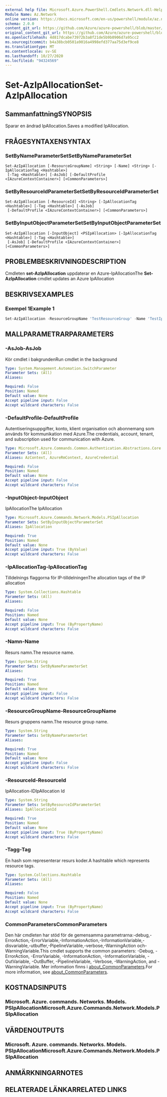 ```yaml
---
external help file: Microsoft.Azure.PowerShell.Cmdlets.Network.dll-Help.xml
Module Name: Az.Network
online version: https://docs.microsoft.com/en-us/powershell/module/az.network/set-azipallocation
schema: 2.0.0
content_git_url: https://github.com/Azure/azure-powershell/blob/master/src/Network/Network/help/Set-AzIpAllocation.md
original_content_git_url: https://github.com/Azure/azure-powershell/blob/master/src/Network/Network/help/Set-AzIpAllocation.md
ms.openlocfilehash: 4d817dcabe73972b3a8f21de5b9b0906d7a95cc2
ms.sourcegitcommit: b4a38bcb0501a9016a4998efd377aa75d3ef9ce8
ms.translationtype: MT
ms.contentlocale: sv-SE
ms.lasthandoff: 10/27/2020
ms.locfileid: "94324569"
---
```

# <span data-ttu-id="15f13-101">Set-AzIpAllocation</span><span class="sxs-lookup"><span data-stu-id="15f13-101">Set-AzIpAllocation</span></span>

## <span data-ttu-id="15f13-102">Sammanfattning</span><span class="sxs-lookup"><span data-stu-id="15f13-102">SYNOPSIS</span></span>
<span data-ttu-id="15f13-103">Sparar en ändrad IpAllocation.</span><span class="sxs-lookup"><span data-stu-id="15f13-103">Saves a modified IpAllocation.</span></span>

## <span data-ttu-id="15f13-104">FRÅGESYNTAXEN</span><span class="sxs-lookup"><span data-stu-id="15f13-104">SYNTAX</span></span>

### <span data-ttu-id="15f13-105">SetByNameParameterSet</span><span class="sxs-lookup"><span data-stu-id="15f13-105">SetByNameParameterSet</span></span>
```
Set-AzIpAllocation [-ResourceGroupName] <String> [-Name] <String> [-IpAllocationTag <Hashtable>]
 [-Tag <Hashtable>] [-AsJob] [-DefaultProfile <IAzureContextContainer>] [<CommonParameters>]
```

### <span data-ttu-id="15f13-106">SetByResourceIdParameterSet</span><span class="sxs-lookup"><span data-stu-id="15f13-106">SetByResourceIdParameterSet</span></span>
```
Set-AzIpAllocation [-ResourceId] <String> [-IpAllocationTag <Hashtable>] [-Tag <Hashtable>] [-AsJob]
 [-DefaultProfile <IAzureContextContainer>] [<CommonParameters>]
```

### <span data-ttu-id="15f13-107">SetByInputObjectParameterSet</span><span class="sxs-lookup"><span data-stu-id="15f13-107">SetByInputObjectParameterSet</span></span>
```
Set-AzIpAllocation [-InputObject] <PSIpAllocation> [-IpAllocationTag <Hashtable>] [-Tag <Hashtable>]
 [-AsJob] [-DefaultProfile <IAzureContextContainer>] [<CommonParameters>]
```

## <span data-ttu-id="15f13-108">PROBLEMBESKRIVNING</span><span class="sxs-lookup"><span data-stu-id="15f13-108">DESCRIPTION</span></span>
<span data-ttu-id="15f13-109">Cmdleten **set-AzIpAllocation** uppdaterar en Azure-IpAllocation</span><span class="sxs-lookup"><span data-stu-id="15f13-109">The **Set-AzIpAllocation** cmdlet updates an Azure IpAllocation</span></span>

## <span data-ttu-id="15f13-110">BESKRIVS</span><span class="sxs-lookup"><span data-stu-id="15f13-110">EXAMPLES</span></span>

### <span data-ttu-id="15f13-111">Exempel 1</span><span class="sxs-lookup"><span data-stu-id="15f13-111">Example 1</span></span>
```powershell
Set-AzIpAllocation -ResourceGroupName 'TestResourceGroup' -Name 'TestIpAllocation'  -IpAllocationTag @{"VnetId"="vnet1"}  -Tag @{"TestTag"="TestValue"}
```

## <span data-ttu-id="15f13-112">MALLPARAMETRAR</span><span class="sxs-lookup"><span data-stu-id="15f13-112">PARAMETERS</span></span>

### <span data-ttu-id="15f13-113">-AsJob</span><span class="sxs-lookup"><span data-stu-id="15f13-113">-AsJob</span></span>
<span data-ttu-id="15f13-114">Kör cmdlet i bakgrunden</span><span class="sxs-lookup"><span data-stu-id="15f13-114">Run cmdlet in the background</span></span>

```yaml
Type: System.Management.Automation.SwitchParameter
Parameter Sets: (All)
Aliases:

Required: False
Position: Named
Default value: None
Accept pipeline input: False
Accept wildcard characters: False
```

### <span data-ttu-id="15f13-115">-DefaultProfile</span><span class="sxs-lookup"><span data-stu-id="15f13-115">-DefaultProfile</span></span>
<span data-ttu-id="15f13-116">Autentiseringsuppgifter, konto, klient organisation och abonnemang som används för kommunikation med Azure.</span><span class="sxs-lookup"><span data-stu-id="15f13-116">The credentials, account, tenant, and subscription used for communication with Azure.</span></span>

```yaml
Type: Microsoft.Azure.Commands.Common.Authentication.Abstractions.Core.IAzureContextContainer
Parameter Sets: (All)
Aliases: AzContext, AzureRmContext, AzureCredential

Required: False
Position: Named
Default value: None
Accept pipeline input: False
Accept wildcard characters: False
```

### <span data-ttu-id="15f13-117">-InputObject</span><span class="sxs-lookup"><span data-stu-id="15f13-117">-InputObject</span></span>
<span data-ttu-id="15f13-118">IpAllocation</span><span class="sxs-lookup"><span data-stu-id="15f13-118">The IpAllocation</span></span>

```yaml
Type: Microsoft.Azure.Commands.Network.Models.PSIpAllocation
Parameter Sets: SetByInputObjectParameterSet
Aliases: IpAllocation

Required: True
Position: Named
Default value: None
Accept pipeline input: True (ByValue)
Accept wildcard characters: False
```

### <span data-ttu-id="15f13-119">-IpAllocationTag</span><span class="sxs-lookup"><span data-stu-id="15f13-119">-IpAllocationTag</span></span>
<span data-ttu-id="15f13-120">Tilldelnings flaggorna för IP-tilldelningen</span><span class="sxs-lookup"><span data-stu-id="15f13-120">The allocation tags of the IP allocation</span></span>

```yaml
Type: System.Collections.Hashtable
Parameter Sets: (All)
Aliases:

Required: False
Position: Named
Default value: None
Accept pipeline input: True (ByPropertyName)
Accept wildcard characters: False
```

### <span data-ttu-id="15f13-121">-Namn</span><span class="sxs-lookup"><span data-stu-id="15f13-121">-Name</span></span>
<span data-ttu-id="15f13-122">Resurs namn.</span><span class="sxs-lookup"><span data-stu-id="15f13-122">The resource name.</span></span>

```yaml
Type: System.String
Parameter Sets: SetByNameParameterSet
Aliases:

Required: True
Position: Named
Default value: None
Accept pipeline input: False
Accept wildcard characters: False
```

### <span data-ttu-id="15f13-123">-ResourceGroupName</span><span class="sxs-lookup"><span data-stu-id="15f13-123">-ResourceGroupName</span></span>
<span data-ttu-id="15f13-124">Resurs gruppens namn.</span><span class="sxs-lookup"><span data-stu-id="15f13-124">The resource group name.</span></span>

```yaml
Type: System.String
Parameter Sets: SetByNameParameterSet
Aliases:

Required: True
Position: Named
Default value: None
Accept pipeline input: False
Accept wildcard characters: False
```

### <span data-ttu-id="15f13-125">-ResourceId</span><span class="sxs-lookup"><span data-stu-id="15f13-125">-ResourceId</span></span>
<span data-ttu-id="15f13-126">IpAllocation-ID</span><span class="sxs-lookup"><span data-stu-id="15f13-126">IpAllocation Id</span></span>

```yaml
Type: System.String
Parameter Sets: SetByResourceIdParameterSet
Aliases: IpAllocationId

Required: True
Position: Named
Default value: None
Accept pipeline input: True (ByPropertyName)
Accept wildcard characters: False
```

### <span data-ttu-id="15f13-127">-Tagg</span><span class="sxs-lookup"><span data-stu-id="15f13-127">-Tag</span></span>
<span data-ttu-id="15f13-128">En hash som representerar resurs koder.</span><span class="sxs-lookup"><span data-stu-id="15f13-128">A hashtable which represents resource tags.</span></span>

```yaml
Type: System.Collections.Hashtable
Parameter Sets: (All)
Aliases:

Required: False
Position: Named
Default value: None
Accept pipeline input: True (ByPropertyName)
Accept wildcard characters: False
```

### <span data-ttu-id="15f13-129">CommonParameters</span><span class="sxs-lookup"><span data-stu-id="15f13-129">CommonParameters</span></span>
<span data-ttu-id="15f13-130">Den här cmdleten har stöd för de gemensamma parametrarna:-debug,-ErrorAction,-ErrorVariable,-InformationAction,-InformationVariable,-disvariable,-utbuffer,-PipelineVariable,-verbose,-WarningAction och-WarningVariable.</span><span class="sxs-lookup"><span data-stu-id="15f13-130">This cmdlet supports the common parameters: -Debug, -ErrorAction, -ErrorVariable, -InformationAction, -InformationVariable, -OutVariable, -OutBuffer, -PipelineVariable, -Verbose, -WarningAction, and -WarningVariable.</span></span> <span data-ttu-id="15f13-131">Mer information finns i [about_CommonParameters](http://go.microsoft.com/fwlink/?LinkID=113216).</span><span class="sxs-lookup"><span data-stu-id="15f13-131">For more information, see [about_CommonParameters](http://go.microsoft.com/fwlink/?LinkID=113216).</span></span>

## <span data-ttu-id="15f13-132">KOSTNADS</span><span class="sxs-lookup"><span data-stu-id="15f13-132">INPUTS</span></span>

### <span data-ttu-id="15f13-133">Microsoft. Azure. commands. Networks. Models. PSIpAllocation</span><span class="sxs-lookup"><span data-stu-id="15f13-133">Microsoft.Azure.Commands.Network.Models.PSIpAllocation</span></span>

## <span data-ttu-id="15f13-134">VÄRDEN</span><span class="sxs-lookup"><span data-stu-id="15f13-134">OUTPUTS</span></span>

### <span data-ttu-id="15f13-135">Microsoft. Azure. commands. Networks. Models. PSIpAllocation</span><span class="sxs-lookup"><span data-stu-id="15f13-135">Microsoft.Azure.Commands.Network.Models.PSIpAllocation</span></span>

## <span data-ttu-id="15f13-136">ANMÄRKNINGAR</span><span class="sxs-lookup"><span data-stu-id="15f13-136">NOTES</span></span>

## <span data-ttu-id="15f13-137">RELATERADE LÄNKAR</span><span class="sxs-lookup"><span data-stu-id="15f13-137">RELATED LINKS</span></span>
